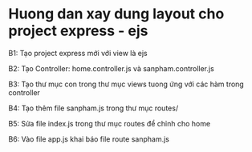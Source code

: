 # Huong dan xay dung layout cho project express - ejs 

B1: Tạo project express mới với view là ejs

B2: Tạo Controller: home.controller.js và sanpham.controller.js

B3: Tạo thư mục con trong thư mục views tuong ứng với các hàm trong controller

B4: Tạo thêm file sanpham.js trong thư mục routes/

B5: Sửa file index.js trong thư mục routes để chỉnh cho home

B6: Vào file app.js khai báo file route sanpham.js


